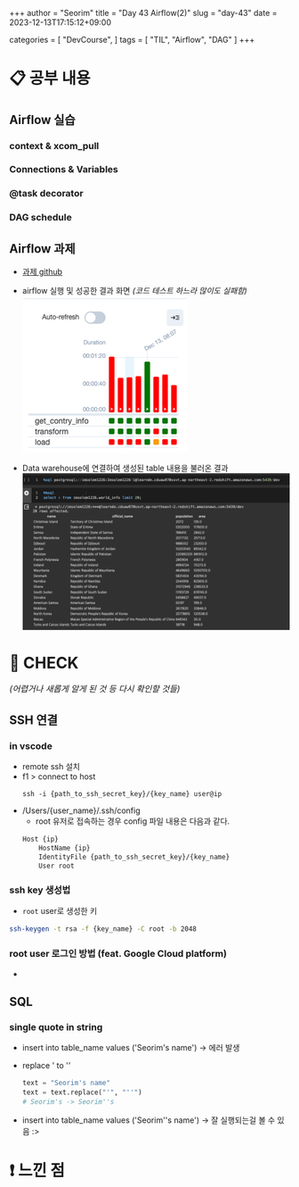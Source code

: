+++
author = "Seorim"
title =  "Day 43 Airflow(2)"
slug = "day-43"
date = 2023-12-13T17:15:12+09:00

categories = [
    "DevCourse",
]
tags = [
    "TIL", "Airflow", "DAG"
]
+++

# 📋 공부 내용

## Airflow 실습

### context & xcom_pull

### Connections & Variables

### @task decorator

### DAG schedule

## Airflow 과제

-   [과제 github](https://github.com/srlee056/devcourse-week10-day3-hw)

-   airflow 실행 및 성공한 결과 화면
    _(코드 테스트 하느라 많이도 실패함)_
    ![Alt text](image-1.png)
-   Data warehouse에 연결하여 생성된 table 내용을 불러온 결과
    ![Alt text](image.png)

###

# 👀 CHECK

_<span style = "font-size:15px">(어렵거나 새롭게 알게 된 것 등 다시 확인할 것들)</span>_

## SSH 연결

### in vscode

-   remote ssh 설치
-   f1 > connect to host
    ```
    ssh -i {path_to_ssh_secret_key}/{key_name} user@ip
    ```
-   /Users/{user_name}/.ssh/config
    -   root 유저로 접속하는 경우 config 파일 내용은 다음과 같다.
    ```
    Host {ip}
        HostName {ip}
        IdentityFile {path_to_ssh_secret_key}/{key_name}
        User root
    ```

### ssh key 생성법

-   `root` user로 생성한 키

```bash
ssh-keygen -t rsa -f {key_name} -C root -b 2048
```

### root user 로그인 방법 (feat. Google Cloud platform)

-

## SQL

### single quote in string

-   insert into table_name values ('Seorim's name')
    -> 에러 발생

-   replace ' to ''

    ```python
    text = "Seorim's name"
    text = text.replace("'", "''")
    # Seorim's -> Seorim''s
    ```

-   insert into table_name values ('Seorim''s name')
    -> 잘 실행되는걸 볼 수 있음 :>

# ❗ 느낀 점

